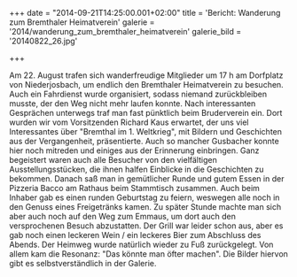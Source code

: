 +++
date = "2014-09-21T14:25:00.001+02:00"
title = 'Bericht: Wanderung zum Bremthaler Heimatverein'
galerie = '2014/wanderung_zum_bremthaler_heimatverein'
galerie_bild = '20140822_26.jpg'

+++

Am 22. August trafen sich wanderfreudige Mitglieder um 17 h am Dorfplatz von Niederjosbach, um endlich den Bremthaler Heimatverein zu besuchen. Auch ein Fahrdienst wurde organisiert, sodass niemand zurückbleiben musste, der den Weg nicht mehr laufen konnte. Nach interessanten Gesprächen unterwegs traf man fast pünktlich beim Bruderverein ein. Dort wurden wir vom Vorsitzenden Richard Kaus erwartet, der uns viel Interessantes über "Bremthal im 1. Weltkrieg", mit Bildern und Geschichten aus der Vergangenheit, präsentierte. Auch so mancher Gusbacher konnte hier noch mitreden und einiges aus der Erinnerung einbringen. Ganz begeistert waren auch alle Besucher von den vielfältigen Ausstellungsstücken, die ihnen halfen Einblicke in die Geschichten zu bekommen. Danach saß man in gemütlicher Runde und gutem Essen in der Pizzeria Bacco am Rathaus beim Stammtisch zusammen. Auch beim Inhaber gab es einen runden Geburtstag zu feiern, weswegen alle noch in den Genuss eines Freigetränks kamen. Zu später Stunde machte man sich aber auch noch auf den Weg zum Emmaus, um dort auch den versprochenen Besuch abzustatten. Der Grill war leider schon aus, aber es gab noch einen leckeren Wein / ein leckeres Bier zum Abschluss des Abends. Der Heimweg wurde natürlich wieder zu Fuß zurückgelegt. Von allem kam die Resonanz: "Das könnte man öfter machen". Die Bilder hiervon gibt es selbstverständlich in der Galerie.

      